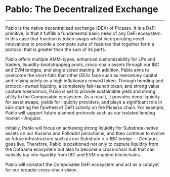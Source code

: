 # Pablo: The Decentralized Exchange

---

Pablo is the native decentralized exchange (DEX) of Picasso. It is a DeFi primitive, in that it fulfills a fundamental 
basic need of any DeFi ecosystem. In this case that function is token swaps whilst incorporating novel innovations to 
provide a complete suite of features that together form a protocol that is greater than the sum of its parts. 

Pablo offers multiple AMM-types, enhanced customizability for LPs and traders, liquidity-bootstrapping pools, 
cross-chain assets through our IBC and EVM bridges, and single sided staking. In addition, Pablo aims to overcome the 
short-falls that other DEXs face such as mercenary capital and relying solely on a high inflationary reward token. 
Through bonding and protocol-owned liquidity, a completely fair-launch token, and strong value capture tokenomics, 
Pablo is set to provide sustainable yield and strong utility to the Composable ecosystem. As a result, it provides deep 
liquidity for asset swaps, yields for liquidity providers, and plays a significant role in kick starting the flywheel 
of DeFI activity on the Picasso chain. For example, Pablo will support future planned protocols such as our isolated 
lending market - Angular.

Initially, Pablo will focus on achieving strong liquidity for Substrate-native assets on our Kusama and Polkadot 
parachains, and then continue to evolve as future infrastructure such as our Substrate < > IBC bridge — Centauri, 
goes live. Therefore, Pablo is positioned not only to capture liquidity from the DotSama ecosystem but also to become 
a cross-chain hub that can natively tap into liquidity from IBC and EVM enabled blockchains.

Pablo will kickstart the Composable DeFi ecosystem and act as a catalyst for our broader cross-chain vision.
